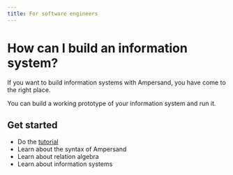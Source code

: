 ```yaml
---
title: For software engineers
---
```


# How can I build an information system?
If you want to build information systems with Ampersand, you have come to the right place.

You can build a working prototype of your information system and run it.

## Get started
* Do the [tutorial](..tutorial-rap4)
* Learn about the syntax of Ampersand
* Learn about relation algebra
* Learn about information systems
